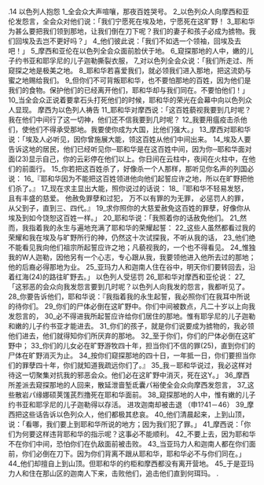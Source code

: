 .14 
以色列人抱怨 
1_全会众大声喧嚷，那夜百姓哭号。 2_以色列众人向摩西和亚伦发怨言，全会众对他们说：「我们宁愿死在埃及地，宁愿死在这旷野！ 3_耶和华为甚么要把我们领到那地，让我们倒在刀下呢？我们的妻子和孩子必成为掳物。我们回埃及去岂不更好吗？」 4_他们彼此说：「我们不如选一个领袖，回埃及去吧！」 
5_摩西和亚伦在以色列全会众面前脸伏于地。 6_窥探那地的人中，嫩的儿子约书亚和耶孚尼的儿子迦勒撕裂衣服， 7_对以色列全会众说：「我们所走过、所窥探之地是极美之地。 8_耶和华若喜爱我们，就必领我们进入那地，把这流奶与蜜之地赐给我们。 9_但你们不可背叛耶和华，也不要怕那地的百姓，因为他们是我们的食物。保护他们的已经离开他们，耶和华却与我们同在。不要怕他们！」 10_当全会众正说着要拿石头打死他们的时候，耶和华的荣光在会幕中向以色列众人显现。 
摩西为以色列人祷告 
11_耶和华对摩西说：「这百姓藐视我要到几时呢？我在他们中间行了这一切神，他们还不信我要到几时呢？ 12_我要用瘟疫击杀他们，使他们不得承受那地。我要使你成为大国，比他们强大。」 
13_摩西对耶和华说：「埃及人必听见，因你曾施展大能，领这百姓从他们中间出来。 14_埃及人要告诉这地的居民，他们已经听见你─耶和华是在这百姓中间，因为你─耶和华面对面(23)显示自己，你的云彩停在他们以上。你日间在云柱中，夜间在火柱中，在他们的前面行。 15_你若把这百姓杀了，好像杀一个人那样，那听见你名声的列国必说： 16_『耶和华因为不能把这百姓领进他向他们起誓应许之地，所以在旷野把他们杀了。』 17_现在求主显出大能，照你说过的话说： 
18_『耶和华不轻易发怒， 
且有丰盛的慈爱。 
他赦免罪孽和过犯， 
万不以有罪的为无罪， 
必惩罚人的罪， 
从父到子，直到三、四代。』 
19_求你照你的大慈爱赦免这百姓的罪孽，好像你从埃及到如今饶恕这百姓一样。」 
20_耶和华说：「我照着你的话赦免他们。 21_然而，我指着我的永生与遍地充满了耶和华的荣耀起誓： 22_这些人虽然都看过我的荣耀和我在埃及与旷野所行的神，仍然这十次试探我，不听从我的话， 23_他们绝不能看见我向他们祖宗所起誓应许之地；凡藐视我的，一个也不得看见。 24_惟独我的W人迦勒，因他另有一个心志，专心跟从我，我要领他进入他所去过的那地；他的后裔必得那地为业。 25_亚玛力人和迦南人住在谷中，明天你们要转回去，沿着红海(24)的路往旷野去。」 
以色列人受惩罚 
26_耶和华对摩西和亚伦说： 27_「这邪恶的会众向我发怨言要到几时呢？以色列人向我发的怨言，我都听见了。 28_你要告诉他们，耶和华说：『我指着我的永生起誓，我必照你们在我耳中所说的待你们。 29_你们的尸体必倒在这旷野中。你们中间被数点，凡二十岁以上向我发怨言的， 30_必不得进我所起誓应许给你们居住的那地。惟有耶孚尼的儿子迦勒和嫩的儿子约书亚才能进去。 31_你们的孩子，就是你们说要成为掳物的，我必领他们进去，他们就得知你们所厌弃的那地。 32_至于你们，你们的尸体必倒在这旷野中； 33_你们的儿女必在旷野游牧四十年，担当你们不信的罪(25)，直到你们的尸体在旷野消灭为止。 34_按你们窥探那地的四十日，一年抵一日，你们要担当你们的罪孽四十年，你们就知道我疏远你们了。』 35_我－耶和华说过，我必这样对待这一切聚集对抗我的邪恶会众。他们必在这旷野中消灭，死在这Y。」 
36_摩西所差派去窥探那地的人回来，散延泄啬堑氐囊パ裕使全会众向摩西发怨言， 37_这些散岩パ缘娜硕荚馐芪烈撸死在耶和华面前。 38_窥探那地的人中，惟有嫩的儿子约书亚和耶孚尼的儿子迦勒得以存活。 
进攻迦南却被击退 
（申1?41－46） 
39_摩西把这些话告诉以色列众人，他们都极其悲哀。 40_他们清晨起来，上到山顶，说：「看哪，我们要上到耶和华所说的地方；因为我们犯了罪。」 41_摩西说：「你们为何要这样违背耶和华的指示呢？这事必不能顺利。 42_不要上去，因为耶和华不在你们中间，恐怕你们在仇敌面前被击败。 43_当亚玛力人和迦南人都在你们面前，你们必倒在刀下。因为你们背离不跟从耶和华，耶和华必不与你们同在。」 44_他们却擅自上到山顶。但耶和华的约柜和摩西都没有离开营地。 45_于是亚玛力人和住在那山区的迦南人下来，击败他们，追击他们直到何珥玛。 
.